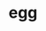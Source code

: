 ---
category: 3-letters
denotation: null
name: egg
reference_link: https://www.etymonline.com/word/egg
root_language: null
root_name: null
title: egg
type: free
word_sums:
- respelling: egg
  sum: 'Egg + '
---